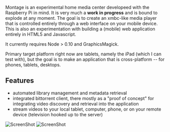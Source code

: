 Montage is an experimental home media center developeed with the Raspberry Pi in mind. It is very much a __work in progress__ and is bound to explode at any moment. The goal is to create an xmbc-like media player that is controlled entirely through a web interface on your mobile device. This is also an experimentation with building a (mobile) web application entirely in HTML5 and Javascript.

It currently requires Node > 0.10 and GraphicsMagick.

Primary target platform right now are tablets, namely the iPad (which I can test with), but the goal is to make an application that is cross-platform -- for phones, tablets, desktops.

## Features

- automated library management and metadata retrieval
- integrated bittorrent client, there mostly as a "proof of concept" for integrating video discovery and retrieval into the application
- stream videos to your local tablet, computer, phone, or on your remote device (television hooked up to the server)

![ScreenShot](https://s3.amazonaws.com/ben_random_images/montage1.jpg)
![ScreenShot](https://s3.amazonaws.com/ben_random_images/montage2.jpg)